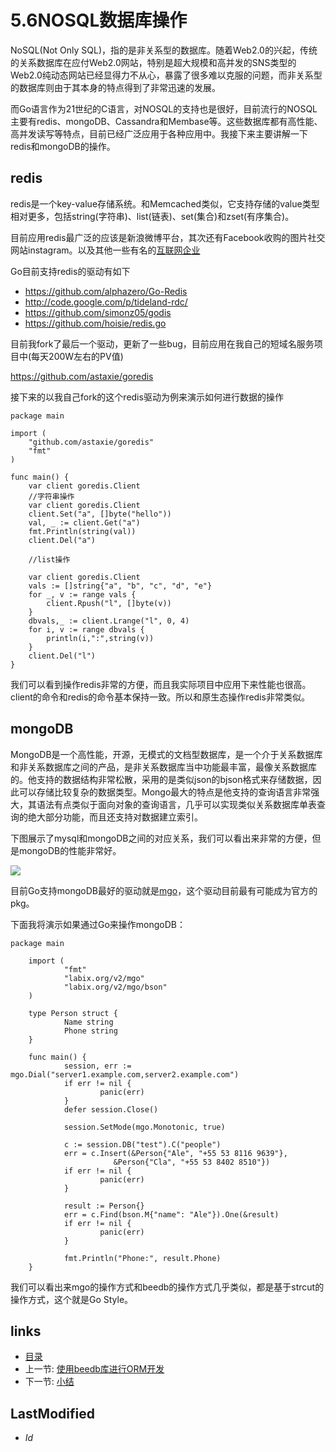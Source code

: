 # 5.6NOSQL数据库操作
NoSQL(Not Only SQL)，指的是非关系型的数据库。随着Web2.0的兴起，传统的关系数据库在应付Web2.0网站，特别是超大规模和高并发的SNS类型的Web2.0纯动态网站已经显得力不从心，暴露了很多难以克服的问题，而非关系型的数据库则由于其本身的特点得到了非常迅速的发展。

而Go语言作为21世纪的C语言，对NOSQL的支持也是很好，目前流行的NOSQL主要有redis、mongoDB、Cassandra和Membase等。这些数据库都有高性能、高并发读写等特点，目前已经广泛应用于各种应用中。我接下来主要讲解一下redis和mongoDB的操作。

## redis
redis是一个key-value存储系统。和Memcached类似，它支持存储的value类型相对更多，包括string(字符串)、list(链表)、set(集合)和zset(有序集合)。

目前应用redis最广泛的应该是新浪微博平台，其次还有Facebook收购的图片社交网站instagram。以及其他一些有名的[互联网企业](http://redis.io/topics/whos-using-redis)

Go目前支持redis的驱动有如下
- https://github.com/alphazero/Go-Redis
- http://code.google.com/p/tideland-rdc/
- https://github.com/simonz05/godis
- https://github.com/hoisie/redis.go

目前我fork了最后一个驱动，更新了一些bug，目前应用在我自己的短域名服务项目中(每天200W左右的PV值)

https://github.com/astaxie/goredis

接下来的以我自己fork的这个redis驱动为例来演示如何进行数据的操作

	package main

	import (
		"github.com/astaxie/goredis"
		"fmt"
	)

	func main() {
		var client goredis.Client 
		//字符串操作
		var client goredis.Client
		client.Set("a", []byte("hello"))
		val, _ := client.Get("a")
		fmt.Println(string(val))
		client.Del("a")

		//list操作

		var client goredis.Client
		vals := []string{"a", "b", "c", "d", "e"}
		for _, v := range vals {
		    client.Rpush("l", []byte(v))
		}
		dbvals,_ := client.Lrange("l", 0, 4)
		for i, v := range dbvals {
		    println(i,":",string(v))
		}
		client.Del("l")
	}
	
我们可以看到操作redis非常的方便，而且我实际项目中应用下来性能也很高。client的命令和redis的命令基本保持一致。所以和原生态操作redis非常类似。

## mongoDB

MongoDB是一个高性能，开源，无模式的文档型数据库，是一个介于关系数据库和非关系数据库之间的产品，是非关系数据库当中功能最丰富，最像关系数据库的。他支持的数据结构非常松散，采用的是类似json的bjson格式来存储数据，因此可以存储比较复杂的数据类型。Mongo最大的特点是他支持的查询语言非常强大，其语法有点类似于面向对象的查询语言，几乎可以实现类似关系数据库单表查询的绝大部分功能，而且还支持对数据建立索引。

下图展示了mysql和mongoDB之间的对应关系，我们可以看出来非常的方便，但是mongoDB的性能非常好。

![](images/5.6.mongodb.png?raw=true)

目前Go支持mongoDB最好的驱动就是[mgo](http://labix.org/mgo)，这个驱动目前最有可能成为官方的pkg。

下面我将演示如果通过Go来操作mongoDB：


	package main

        import (
                "fmt"
                "labix.org/v2/mgo"
                "labix.org/v2/mgo/bson"
        )

        type Person struct {
                Name string
                Phone string
        }

        func main() {
                session, err := mgo.Dial("server1.example.com,server2.example.com")
                if err != nil {
                        panic(err)
                }
                defer session.Close()

                session.SetMode(mgo.Monotonic, true)

                c := session.DB("test").C("people")
                err = c.Insert(&Person{"Ale", "+55 53 8116 9639"},
        	               &Person{"Cla", "+55 53 8402 8510"})
                if err != nil {
                        panic(err)
                }

                result := Person{}
                err = c.Find(bson.M{"name": "Ale"}).One(&result)
                if err != nil {
                        panic(err)
                }

                fmt.Println("Phone:", result.Phone)
        }       

我们可以看出来mgo的操作方式和beedb的操作方式几乎类似，都是基于strcut的操作方式，这个就是Go Style。



## links
   * [目录](<preface.md>)
   * 上一节: [使用beedb库进行ORM开发](<5.5.md>)
   * 下一节: [小结](<5.7.md>)

## LastModified 
   * $Id$